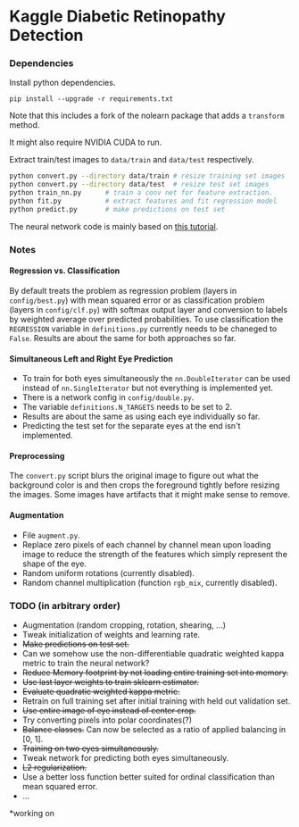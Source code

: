 # Kaggle Diabetic Retinopathy Detection

### Dependencies
Install python dependencies.
```
pip install --upgrade -r requirements.txt
```
Note that this includes a fork of the nolearn package that adds
a ```transform``` method.

It might also require NVIDIA CUDA to run.

Extract train/test images to ```data/train``` and ```data/test``` respectively.

```bash
python convert.py --directory data/train # resize training set images
python convert.py --directory data/test  # resize test set images
python train_nn.py      # train a conv net for feature extraction.
python fit.py           # extract features and fit regression model
python predict.py       # make predictions on test set
```

The neural network code is mainly based on [this tutorial](http://danielnouri.org/notes/2014/12/17/using-convolutional-neural-nets-to-detect-facial-keypoints-tutorial/).

### Notes
#### Regression vs. Classification
By default treats the problem as regression problem (layers in
```config/best.py```) with mean squared error or
as classification problem (layers in ```config/clf.py```) with softmax output
layer and conversion to labels by weighted average over predicted
probabilities. To use classification the ```REGRESSION``` variable in
```definitions.py``` currently needs to be chaneged to ```False```. Results are
about the same for both approaches so far.

#### Simultaneous Left and Right Eye Prediction
- To train for both eyes simultaneously the ```nn.DoubleIterator``` can be used
instead of ```nn.SingleIterator``` but not everything is implemented yet.
- There is a network config in ```config/double.py```.
- The variable  ```definitions.N_TARGETS``` needs to be set to 2.
- Results are about the same as using each eye individually so far.
- Predicting the test set for the separate eyes at the end isn't
implemented.

#### Preprocessing
The ```convert.py``` script blurs the original image to figure out what the
background color is and then crops the foreground tightly before resizing the
images. Some images have artifacts that it might make sense to remove.

#### Augmentation
- File ```augment.py```.
- Replace zero pixels of each channel by channel mean upon loading image to 
  reduce the strength of the features which simply represent the shape of the 
  eye.
- Random uniform rotations (currently disabled).
- Random channel multiplication (function ```rgb_mix```, currently disabled).

### TODO (in arbitrary order)
- Augmentation (random cropping, rotation, shearing, ...)
- Tweak initialization of weights and learning rate.
- ~~Make predictions on test set.~~
- Can we somehow use the non-differentiable quadratic weighted kappa metric to
  train the neural network?
- ~~Reduce Memory footprint by not loading entire training set into memory.~~
- ~~Use last layer weights to train sklearn estimator.~~
- ~~Evaluate quadratic weighted kappa metric.~~
- Retrain on full training set after initial training with held out validation
  set.
- ~~Use entire image of eye instead of center crop.~~
- Try converting pixels into polar coordinates(?)
- ~~Balance classes.~~ Can now be selected as a ratio of applied balancing
  in [0, 1].
- ~~Training on two eyes simultaneously.~~
- Tweak network for predicting both eyes simultaneously.
- ~~L2 regularization.~~
- Use a better loss function better suited for ordinal classification than mean
  squared error.
- ...

*working on